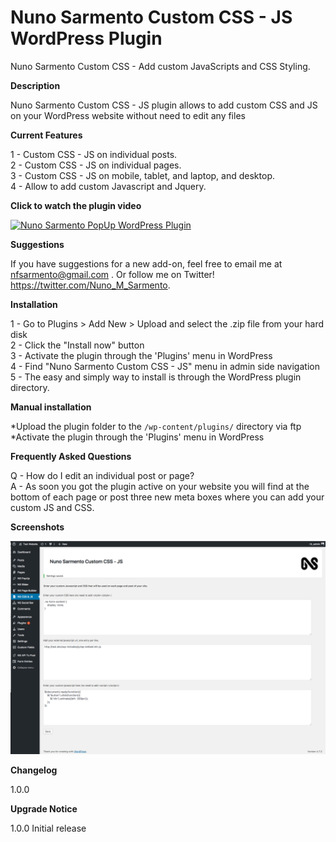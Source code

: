 #  Nuno Sarmento Custom CSS - JS WordPress Plugin


Nuno Sarmento Custom CSS - Add custom JavaScripts and CSS Styling.


**Description**

Nuno Sarmento Custom CSS - JS plugin allows to add custom CSS and JS on your WordPress website without need to edit any files



**Current Features**

1 -  Custom CSS - JS on individual posts. <br />
2 -  Custom CSS - JS on individual pages. <br />
3 -  Custom CSS - JS on mobile, tablet, and laptop, and desktop. <br />
4 -  Allow to add custom Javascript and Jquery. <br />



**Click to watch the plugin video**

[![Nuno Sarmento PopUp WordPress Plugin](https://i.ytimg.com/vi/P-tGKurW_f8/1.jpg)](https://www.youtube.com/watch?v=x063GEwTfUA)




**Suggestions**

If you have suggestions for a new add-on, feel free to email me at nfsarmento@gmail.com .
Or follow me on Twitter!
https://twitter.com/Nuno_M_Sarmento.



**Installation**

1 - Go to Plugins > Add New > Upload and select the .zip file from your hard disk <br />
2 - Click the "Install now" button <br />
3 - Activate the plugin through the 'Plugins' menu in WordPress <br />
4 - Find "Nuno Sarmento Custom CSS - JS" menu in admin side navigation <br />
5 - The easy and simply way to install is through the WordPress plugin directory. <br />



**Manual installation**

*Upload the plugin folder to the `/wp-content/plugins/` directory via ftp
*Activate the plugin through the 'Plugins' menu in WordPress



**Frequently Asked Questions**

Q - How do I edit an individual post or page? <br />
A - As soon you got the plugin active on your website you will find at the bottom of each page or post three new meta boxes where you can add your custom JS and CSS.



**Screenshots**

![Nuno Sarmento custom CSS - JS](https://github.com/nfsarmento/nuno-sarmento-custom-css-js/blob/master/assets/images/screenshot-1.png "Optional title")



**Changelog**

1.0.0

**Upgrade Notice**

1.0.0
Initial release
